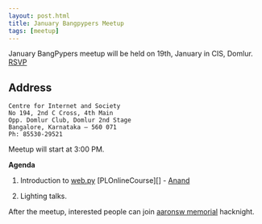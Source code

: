 ```yaml
---
layout: post.html
title: January Bangpypers Meetup
tags: [meetup]
---
```


January BangPypers meetup will be held on 19th, January in CIS, Domlur. [RSVP][]

Address
-------
    Centre for Internet and Society
    No 194, 2nd C Cross, 4th Main
    Opp. Domlur Club, Domlur 2nd Stage
    Bangalore, Karnataka – 560 071
    Ph: 85530-29521

Meetup will start at 3:00 PM.

**Agenda**


1. Introduction to [web.py][] [PLOnlineCourse][] - [Anand][]

2. Lighting talks.

After the meetup, interested people can join [aaronsw memorial][] hacknight.

[web.py]: http://webpy.org/
[Anand]: http://anandology.com
[RSVP]: http://www.meetup.com/BangPypers/events/77829272/
[aaronsw memorial]: http://hacknight.in/hasgeek/aaronsw-memorial


